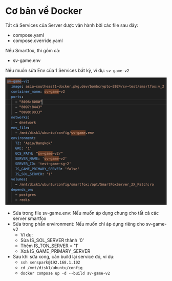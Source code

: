 # Cơ bản về Docker

Tất cả Services của Server được vận hành bởi các file sau đây:
- compose.yaml
- compose.override.yaml

Nếu Smartfox, thì gồm cả:
- sv-game.env


Nếu muốn sửa Env của 1 Services bất kỳ, ví dụ: `sv-game-v2`

![sv-game-v2](images/server_cong_ty/sample1.png)

- Sửa trong file sv-game.env: Nếu muốn áp dụng chung cho tất cả các server smartfox
- Sửa trong phần environment: Nếu muốn chỉ áp dụng riêng cho sv-game-v2
  - Ví dụ:
  - Sửa IS_SOL_SERVER thành '0'
  - Thêm IS_TON_SERVER = '1'
  - Xoá IS_GAME_PRIMARY_SERVER
- Sau khi sửa xong, cần build lại service đó, ví dụ:
  - `ssh senspark@192.168.1.102`
  - `cd /mnt/disk1/ubuntu/config`
  - `docker compose up -d --build sv-game-v2`
